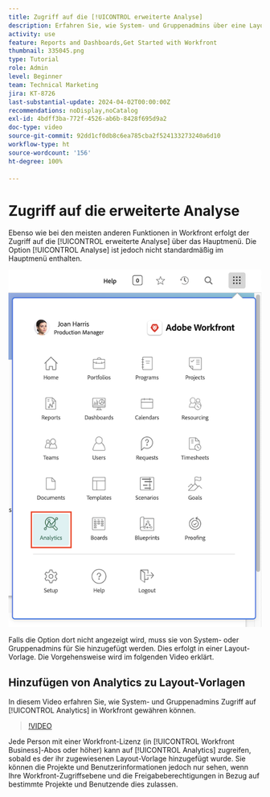 ```yaml
---
title: Zugriff auf die [!UICONTROL erweiterte Analyse]
description: Erfahren Sie, wie System- und Gruppenadmins über eine Layout-Vorlage Zugriff auf die [!UICONTROL erweiterte Analyse] gewähren.
activity: use
feature: Reports and Dashboards,Get Started with Workfront
thumbnail: 335045.png
type: Tutorial
role: Admin
level: Beginner
team: Technical Marketing
jira: KT-8726
last-substantial-update: 2024-04-02T00:00:00Z
recommendations: noDisplay,noCatalog
exl-id: 4bdff3ba-772f-4526-ab6b-8428f695d9a2
doc-type: video
source-git-commit: 92dd1cf0db8c6ea785cba2f524133273240a6d10
workflow-type: ht
source-wordcount: '156'
ht-degree: 100%

---
```



# Zugriff auf die erweiterte Analyse

Ebenso wie bei den meisten anderen Funktionen in Workfront erfolgt der Zugriff auf die [!UICONTROL erweiterte Analyse] über das Hauptmenü. Die Option [!UICONTROL Analyse] ist jedoch nicht standardmäßig im Hauptmenü enthalten.

![Ein Bild des Hauptmenüs ](assets/analytics-on-main-menu.png)

Falls die Option dort nicht angezeigt wird, muss sie von System- oder Gruppenadmins für Sie hinzugefügt werden. Dies erfolgt in einer Layout-Vorlage. Die Vorgehensweise wird im folgenden Video erklärt.


## Hinzufügen von Analytics zu Layout-Vorlagen

In diesem Video erfahren Sie, wie System- und Gruppenadmins Zugriff auf [!UICONTROL Analytics] in Workfront gewähren können.


>[!VIDEO](https://video.tv.adobe.com/v/335045/?quality=12&learn=on)

Jede Person mit einer Workfront-Lizenz (in [!UICONTROL Workfront Business]-Abos oder höher) kann auf [!UICONTROL Analytics] zugreifen, sobald es der ihr zugewiesenen Layout-Vorlage hinzugefügt wurde. Sie können die Projekte und Benutzerinformationen jedoch nur sehen, wenn Ihre Workfront-Zugriffsebene und die Freigabeberechtigungen in Bezug auf bestimmte Projekte und Benutzende dies zulassen.
